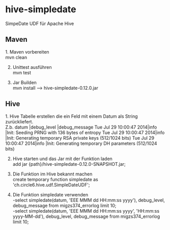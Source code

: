 <h1>hive-simpledate</h1>

SimpeDate UDF für Apache Hive

<h2>Maven</h2>
1. Maven vorbereiten<br>
mvn clean

2. Unittest ausführen<br>
mvn test

3. Jar Builden<br>
mvn install --> hive-simpledate-0.12.0.jar

<h2>Hive</h2>
1. Hive Tabelle erstellen die ein Feld mit einem Datum als String zurückliefert.<br>
Z.b.
datum                   |debug_level |debug_message
Tue Jul 29 10:00:47 2014|info        |Init: Seeding PRNG with 136 bytes of entropy
Tue Jul 29 10:00:47 2014|info        |Init: Generating temporary RSA private keys (512/1024 bits)
Tue Jul 29 10:00:47 2014|info        |Init: Generating temporary DH parameters (512/1024 bits)

2. Hive starten und das Jar mit der Funktion laden<br>
add jar {path}/hive-simpledate-0.12.0-SNAPSHOT.jar;

3. Die Funktion im Hive bekannt machen<br>
create temporary function simpledate as 'ch.circle6.hive.udf.SimpleDateUDF';

4. Die Funktion simpledate verwenden<br>
  -select simpledate(datum, 'EEE MMM dd HH:mm:ss yyyy'), debug_level, debug_message from migzs374_errorlog limit 10;<br>
  -select simpledate(datum, 'EEE MMM dd HH:mm:ss yyyy', 'HH:mm:ss yyyy-MM-dd'), debug_level, debug_message from migzs374_errorlog limit 10;<br>

